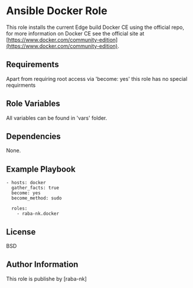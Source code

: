 Ansible Docker Role
=========

This role installs the current Edge build Docker CE using the official repo, for more information on Docker CE see the official site at [https://www.docker.com/community-edition](https://www.docker.com/community-edition).

Requirements
------------

Apart from requiring root access via 'become: yes' this role has no special requirments

Role Variables
--------------

All variables can be found in 'vars' folder.

Dependencies
------------

None.

Example Playbook
----------------
```
- hosts: docker
  gather_facts: true
  become: yes
  become_method: sudo
  
  roles:
    - raba-nk.docker
```

License
-------

BSD

Author Information
------------------

This role is publishe by [raba-nk]
